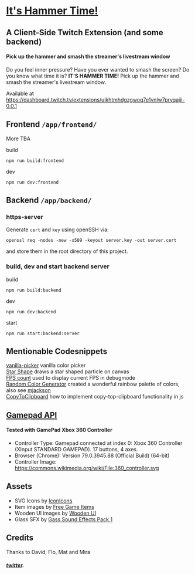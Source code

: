 # [It's Hammer Time!](https://dashboard.twitch.tv/extensions/uikhtmhdgzgwoq7e1vnlw7pryqajji-0.0.1)

## A Client-Side Twitch Extension (and some backend)

#### Pick up the hammer and smash the streamer's livestream window

Do you feel inner pressure? Have you ever wanted to smash the screen? Do you know what time it is? **IT'S HAMMER TIME!**
Pick up the hammer and smash the streamer's livestream window.

Available at https://dashboard.twitch.tv/extensions/uikhtmhdgzgwoq7e1vnlw7pryqajji-0.0.1

## Frontend `/app/frontend/`

More TBA

build

```
npm run build:frontend
```

dev

```
npm run dev:frontend
```

## Backend `/app/backend/`

### https-server

Generate `cert` and `key` using openSSH via:

```
openssl req -nodes -new -x509 -keyout server.key -out server.cert
```

and store them in the root directory of this project.

### build, dev and start backend server

build

```
npm run build:backend
```

dev

```
npm run dev:backend
```

start

```
npm run start:backend:server
```

## Mentionable Codesnippets

[vanilla-picker](https://vanilla-picker.js.org/) vanilla color picker  
[Star Shape](https://stackoverflow.com/questions/25837158/how-to-draw-a-star-by-using-canvas-html5) draws a star shaped particle on canvas  
[FPS count](https://www.growingwiththeweb.com/2017/12/fast-simple-js-fps-counter.html) used to display current FPS in debugmode  
[Random Color Generator](https://stackoverflow.com/a/7419630) created a wonderful rainbow palette of colors, also see [mjackson](https://gist.github.com/mjackson/5311256)  
[CopyToClipboard](https://stackoverflow.com/questions/400212/how-do-i-copy-to-the-clipboard-in-javascript) how to implement copy-top-clipboard functionality in js

## [Gamepad API](https://developer.mozilla.org/en-US/docs/Web/API/Gamepad_API/Using_the_Gamepad_API)

#### Tested with GamePad Xbox 360 Controller

-   Controller Type: Gamepad connected at index 0: Xbox 360 Controller (XInput STANDARD GAMEPAD). 17 buttons, 4 axes.
-   Browser (Chrome): Version 79.0.3945.88 (Official Build) (64-bit)
-   Controller Image: https://commons.wikimedia.org/wiki/File:360_controller.svg

## Assets

-   SVG Icons by [IconIcons](https://ionicons.com/)
-   Item images by [Free Game Items](https://assetstore.unity.com/packages/2d/environments/free-game-items-131764)
-   Wooden UI images by [Wooden UI](https://assetstore.unity.com/packages/2d/gui/icons/wooden-ui-93545)
-   Glass SFX by [Gass Sound Effects Pack 1](https://assetstore.unity.com/packages/audio/sound-fx/foley/glass-sound-effects-pack-1-106412)

## Credits

Thanks to David, Flo, Mat and Mira

##### [twitter](https://twitter.com/p4dd9).
